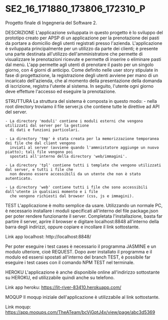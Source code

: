 # SE2_16_171880_173806_172310_P
Progetto finale di Ingegneria del Software 2.


DESCRIZIONE
L'applicazione sviluppata in questo progetto è lo sviluppo del prototipo creato per APSP
di un applicazione per la prenotazione dei pasti da portare a domicilio degli utenti registrati
presso l'azienda.
L'applicazione è sviluppata principalmente per un utilizzo da parte dei clienti; è presente una
parte destinata all'utilizzo dell'amministratore che permette di visualizzare le prenotazioni ricevute
e permette di inserire o eliminare pasti dal menù.
L'app permette agli utenti di prenotare il pasto per un singolo giorno, con 4 giorni di anticipo.
Come definito nelle user story stipulate in fase di progettazione, la registrazione degli utenti
avviene per mano di un incaricato dell'azienda, che al momento della presentazione della domanda
di iscrizione, registra l'utente al sistema. In seguito, l'utente ogni giorno deve effetture l'accesso
ed eseguire la prenotazione.

STRUTTURA
La struttura del sistema è composta in questo modo:
	- nella root directory troviamo il file server.js che contiene tutte le direttive ad API del server.
	  
	- La directory 'moduli' contiene i moduli esterni che vengono utilizzati dal server per la gestione
	  di dati e funzioni particolari.
	  
	- La directory 'tmp' è stata creata per la memorizzazione temporanea dei file che dal client vengono
	  inviati al server (avviene quando l'ammnistatore aggiunge un nuovo piatto); tali file vengono poi
	  spostati all'interno della directory 'web/immagini'.
	
	- La directory 'tpl' contiene tutti i template che vengono utilizzati dal server, e tutti i file che
	  non devono essere accessibili da un utente che non è stato autenticato.
	  
	- La directory 'web' contiene tutti i file che sono accessibili dall'utente in qualsiasi momento e i file
	  che vengono richiesti dal browser (css, js e immagini).


TEST
L'applicazione è molto semplice da usare.
Utilizzando un normale PC, è necessario installare i moduli specificati all'interno del file package.json
per poter rendere funzionante il server. Completata l'installazione, basta far partire il server, aprire
il browser e digitare localhost:8848 all'interno della barra degli indirizzi, oppure copiare e incollare
il link sottostante.

Link app localhost: http://localhost:8848/

Per poter eseguire i test cases è necessario il programma JASMINE e un modulo ulteriore, cioè REQUEST.
Dopo aver installato il programma e il modulo ed essersi spostati all'interno del branch TEST, è possibile
far eseguire i test cases con il comando NPM TEST nel terminale.


HEROKU
L'applicazione è anche disponibile online all'indirizzo sottostante su HEROKU, ed utilizzabile quindi
anche su telefono.

Link app heroku: https://lit-river-83410.herokuapp.com/


MOQUP
Il moqup iniziale dell'applicazione è utilizzabile al link sottostante.

Link moqup: https://app.moqups.com/TheATeam/bcVjGptJ4x/view/page/abc3d5369

